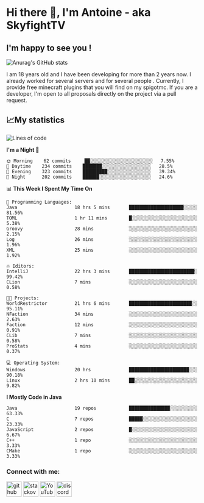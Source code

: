 # Hi there 👋, I'm Antoine - aka SkyfightTV
## I'm happy to see you !
![Anurag's GitHub stats](https://github-readme-stats.vercel.app/api?username=SKyfightTV&show_icons=true&theme=dark&count_private=true&)

I am 18 years old and I have been developing for more than 2 years now. I already worked for several servers and for several people . Currently, I provide free minecraft plugins that you will find on my spigotmc.
If you are a developer, I'm open to all proposals directly on the project via a pull request.

## 📈My statistics
<!--START_SECTION:waka-->
![Lines of code](https://img.shields.io/badge/From%20Hello%20World%20I%27ve%20Written-810%20Thousand%20lines%20of%20code-blue)

**I'm a Night 🦉** 

```text
🌞 Morning    62 commits     ██░░░░░░░░░░░░░░░░░░░░░░░   7.55% 
🌆 Daytime    234 commits    ███████░░░░░░░░░░░░░░░░░░   28.5% 
🌃 Evening    323 commits    █████████░░░░░░░░░░░░░░░░   39.34% 
🌙 Night      202 commits    ██████░░░░░░░░░░░░░░░░░░░   24.6%

```


📊 **This Week I Spent My Time On** 

```text
💬 Programming Languages: 
Java                     18 hrs 5 mins       ████████████████████░░░░░   81.56% 
TOML                     1 hr 11 mins        █░░░░░░░░░░░░░░░░░░░░░░░░   5.38% 
Groovy                   28 mins             ░░░░░░░░░░░░░░░░░░░░░░░░░   2.15% 
Log                      26 mins             ░░░░░░░░░░░░░░░░░░░░░░░░░   1.96% 
XML                      25 mins             ░░░░░░░░░░░░░░░░░░░░░░░░░   1.92%

🔥 Editors: 
IntelliJ                 22 hrs 3 mins       ████████████████████████░   99.42% 
CLion                    7 mins              ░░░░░░░░░░░░░░░░░░░░░░░░░   0.58%

🐱‍💻 Projects: 
WorldRestrictor          21 hrs 6 mins       ███████████████████████░░   95.11% 
NFaction                 34 mins             ░░░░░░░░░░░░░░░░░░░░░░░░░   2.63% 
Faction                  12 mins             ░░░░░░░░░░░░░░░░░░░░░░░░░   0.91% 
CLib                     7 mins              ░░░░░░░░░░░░░░░░░░░░░░░░░   0.58% 
ProStats                 4 mins              ░░░░░░░░░░░░░░░░░░░░░░░░░   0.37%

💻 Operating System: 
Windows                  20 hrs              ██████████████████████░░░   90.18% 
Linux                    2 hrs 10 mins       ██░░░░░░░░░░░░░░░░░░░░░░░   9.82%

```

**I Mostly Code in Java** 

```text
Java                     19 repos            ███████████████░░░░░░░░░░   63.33% 
C                        7 repos             █████░░░░░░░░░░░░░░░░░░░░   23.33% 
JavaScript               2 repos             █░░░░░░░░░░░░░░░░░░░░░░░░   6.67% 
C++                      1 repo              ░░░░░░░░░░░░░░░░░░░░░░░░░   3.33% 
CMake                    1 repo              ░░░░░░░░░░░░░░░░░░░░░░░░░   3.33%

```



<!--END_SECTION:waka-->

### Connect with me:

[<img src='https://cdn.jsdelivr.net/npm/simple-icons@3.0.1/icons/github.svg' alt='github' height='40'>](https://github.com/SKyfightTV)  [<img src='https://cdn.jsdelivr.net/npm/simple-icons@3.0.1/icons/stackoverflow.svg' alt='stackoverflow' height='40'>](https://stackoverflow.com/users/16952856)  [<img src='https://cdn.jsdelivr.net/npm/simple-icons@3.0.1/icons/youtube.svg' alt='YouTube' height='40'>](https://www.youtube.com/channel/UCjzzQNjlBr-AZ5j1A8lMMKw)  [<img src='https://cdn.jsdelivr.net/npm/simple-icons@3.0.1/icons/discord.svg' alt='discord' height='40'>](https://discord.gg/u8yzVac)  
